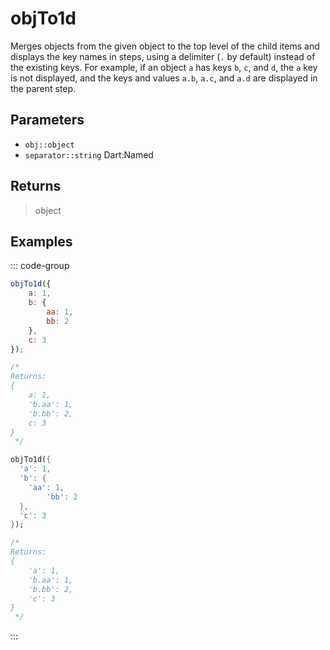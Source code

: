 # objTo1d <Lang dart js />

Merges objects from the given object to the top level of the child items and displays the key names in steps, using a delimiter (`.` by default) instead of the existing keys. For example, if an object `a` has keys `b`, `c`, and `d`, the `a` key is not displayed, and the keys and values `a.b`, `a.c`, and `a.d` are displayed in the parent step.

## Parameters

- `obj::object`
- `separator::string` <span class="named">Dart:Named</span>

## Returns

> object

## Examples

::: code-group

```javascript [JavaScript]
objTo1d({
	a: 1,
	b: {
		aa: 1,
		bb: 2
	},
	c: 3
});

/*
Returns:
{
	a: 1,
	'b.aa': 1,
	'b.bb': 2,
	c: 3
}
 */
```

```dart [Dart]
objTo1d({
  'a': 1,
  'b': {
    'aa': 1,
		'bb': 2
  },
  'c': 3
});

/*
Returns:
{
	'a': 1,
	'b.aa': 1,
	'b.bb': 2,
	'c': 3
}
 */
```

:::
